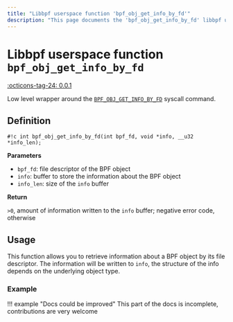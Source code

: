 ```yaml
---
title: "Libbpf userspace function 'bpf_obj_get_info_by_fd'"
description: "This page documents the 'bpf_obj_get_info_by_fd' libbpf userspace function, including its definition, usage, and examples."
---
```

# Libbpf userspace function `bpf_obj_get_info_by_fd`

<!-- [LIBBPF_TAG] -->
[:octicons-tag-24: 0.0.1](https://github.com/libbpf/libbpf/releases/tag/v0.0.1)
<!-- [/LIBBPF_TAG] -->

Low level wrapper around the [`BPF_OBJ_GET_INFO_BY_FD`](../../../linux/syscall/BPF_OBJ_GET_INFO_BY_FD.md) syscall command.

## Definition

`#!c int bpf_obj_get_info_by_fd(int bpf_fd, void *info, __u32 *info_len);`

**Parameters**

- `bpf_fd`: file descriptor of the BPF object
- `info`: buffer to store the information about the BPF object
- `info_len`: size of the `info` buffer

**Return**

`>0`, amount of information written to the `info` buffer; negative error code, otherwise

## Usage

This function allows you to retrieve information about a BPF object by its file descriptor. The information will be written to `info`, the structure of the info depends on the underlying object type.

### Example

!!! example "Docs could be improved"
    This part of the docs is incomplete, contributions are very welcome
